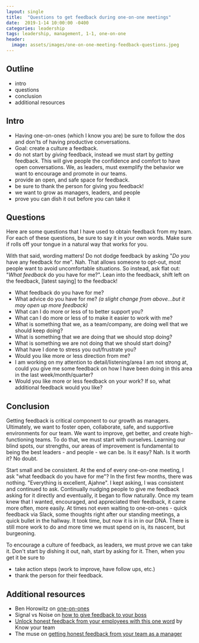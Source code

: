 ```yaml
---
layout: single
title:  "Questions to get feedback during one-on-one meetings"
date:  2019-1-14 10:00:00 -0400
categories: leadership
tags: leadership, management, 1-1, one-on-one
header:
  image: assets/images/one-on-one-meeting-feedback-questions.jpeg
---
```


## Outline
- intro
- questions
- conclusion
- additional resources

## Intro
- Having one-on-ones (which I know you are) be sure to follow the dos and don'ts of having productive conversations.
- Goal: create a culture a feedback.  
- do not start by _giving_ feedback, instead we must start by _getting_ feedback. This will give people the confidence and comfort to have open conversations.  We, as leaders, must exemplify the behavior we want to encourage and promote in our teams.
- provide an open, and safe space for feedback.  
- be sure to thank the person for giving you feedback!
- we want to grow as managers, leaders, and people
- prove you can dish it out before you can take it

## Questions
Here are some questions that I have used to obtain feedback from my team.  For each of these questions, be sure to say it in your own words.  Make sure if rolls off your tongue in a natural way that works for you.

With that said, wording matters!  Do not dodge feedback by asking "*Do you* have any feedback for me".  Nah. That allows someone to opt-out, most people want to avoid uncomfortable situations. So instead, ask flat out: "*What feedback* do you have for me?".  Lean into the feedback, shift left on the feedback, [latest saying] to the feedback!

- What feedback do you have for me?
- What advice do you have for me? _(a slight change from above...but it may open up more feedback)_
- What can I do more or less of to better support you?
- What can I do more or less of to make it easier to work with me?
- What is something that we, as a team/company, are doing well that we should keep doing?
- What is something that we are doing that we should stop doing?
- What is something we are not doing that we should start doing?
- What have I done to stress you out/frustrate you?
- Would you like more or less direction from me?
- I am working on my attention to detail/listening/area I am not strong at, could you give me some feedback on how I have been doing in this area in the last week/month/quarter?
- Would you like more or less feedback on your work? If so, what additional feedback would you like?

## Conclusion
Getting feedback is critical component to our growth as managers. Ultimately, we want to foster open, collaborate, safe, and supportive environments for our team. We want to improve, get better, and create high-functioning teams.  To do that, we must start with ourselves.  Learning our blind spots, our strengths, our areas of improvement is fundamental to being the best leaders - and people - we can be.  Is it easy? Nah. Is it worth it? No doubt.

Start small and be consistent.  At the end of every one-on-one meeting, I ask "what feedback do you have for me"? In the first few months, there was nothing. "Everything is excellent, Ajahne". I kept asking, I was consistent and continued to ask.  Continually nudging people to give me feedback asking for it directly and eventually, it began to flow naturally. Once my team knew that I wanted, encouraged, and appreciated their feedback, it came more often, more easily. At times not even waiting to one-on-ones - quick feedback via Slack, some thoughts right after our standing meetings, a quick bullet in the hallway.  It took time, but now it is in in our DNA.  There is still more work to do and more time we must spend on is, its nascent, but burgeoning.

To encourage a culture of feedback, as leaders, we must prove we can take it.  Don't start by dishing it out, nah, start by asking for it.  Then, when you get it be sure to
- take action steps (work to improve, have follow ups, etc.)
- thank the person for their feedback.  

## Additional resources
- Ben Horowitz on [one-on-ones](https://a16z.com/2012/08/30/one-on-one/)
- Signal vs Noise on [how to give feedback to your boss](https://m.signalvnoise.com/how-to-give-feedback-to-your-boss/)
- [Unlock honest feedback from your employees with this one word](https://knowyourteam.com/blog/2017/12/01/unlock-honest-feedback-from-your-employees-with-this-one-word/) by Know your team
- The muse on [getting honest feedback from your team as a manager](https://www.themuse.com/advice/dear-managers-this-is-how-you-get-honest-feedback-from-your-team)
